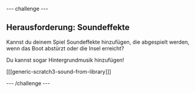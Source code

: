 --- challenge ---

## Herausforderung: Soundeffekte

Kannst du deinem Spiel Soundeffekte hinzufügen, die abgespielt werden, wenn das Boot abstürzt oder die Insel erreicht?

Du kannst sogar Hintergrundmusik hinzufügen!

[[[generic-scratch3-sound-from-library]]]

--- /challenge ---